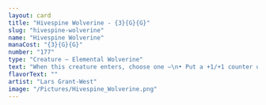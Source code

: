 ```yaml
---
layout: card
title: "Hivespine Wolverine - {3}{G}{G}"
slug: "hivespine-wolverine"
name: "Hivespine Wolverine"
manaCost: "{3}{G}{G}"
number: "177"
type: "Creature — Elemental Wolverine"
text: "When this creature enters, choose one —\n• Put a +1/+1 counter on target creature you control.\n• This creature fights target creature token.\n• Destroy target artifact or enchantment."
flavorText: ""
artist: "Lars Grant-West"
image: "/Pictures/Hivespine_Wolverine.png"
---
```



